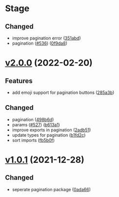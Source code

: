 # Stage

## Changed

- improve pagination error ([351abd](https://github.com/oceanroleplay/discord.ts/commit/351abd4b1a20858950542cb1fcb78094a98420a6))
- pagination ([#536](https://github.com/oceanroleplay/discord.ts/issues/536)) ([0f9da8](https://github.com/oceanroleplay/discord.ts/commit/0f9da8e3d57e220e089a48ccbc3f6b0989a5c754))

# [v2.0.0](https://github.com/oceanroleplay/discord.ts/releases/tag/p-v2.0.0) (2022-02-20)

## Features

- add emoji support for pagination buttons ([285a3b](https://github.com/oceanroleplay/discord.ts/commit/285a3bedbb647bbd39579cf7484f166578513b1b))

## Changed

- pagination ([498b6d](https://github.com/oceanroleplay/discord.ts/commit/498b6dbf6cc7fc2c7666bacde43b12f98bd0e1c8))
- params ([#527](https://github.com/oceanroleplay/discord.ts/issues/527)) ([b613a1](https://github.com/oceanroleplay/discord.ts/commit/b613a1dc806cefb272e8f0ae19f82d7dc137ab9e))
- improve exports in pagination ([2adb51](https://github.com/oceanroleplay/discord.ts/commit/2adb5183f28c97ba2f1d0a6665aeb373dd877380))
- update types for pagination ([b1fd2c](https://github.com/oceanroleplay/discord.ts/commit/b1fd2c1d2cf7b699ac257096565e164401a6edff))
- sort imports ([fb5b0f](https://github.com/oceanroleplay/discord.ts/commit/fb5b0f82661313a4e9e6638db71670a7fb524ac2))

# [v1.0.1](https://github.com/oceanroleplay/discord.ts/releases/tag/p-v1.0.1) (2021-12-28)

## Changed

- seperate pagination package ([0ada66](https://github.com/oceanroleplay/discord.ts/commit/0ada665c21ce59b25ad28ed12e44fd44ebb45a45))

